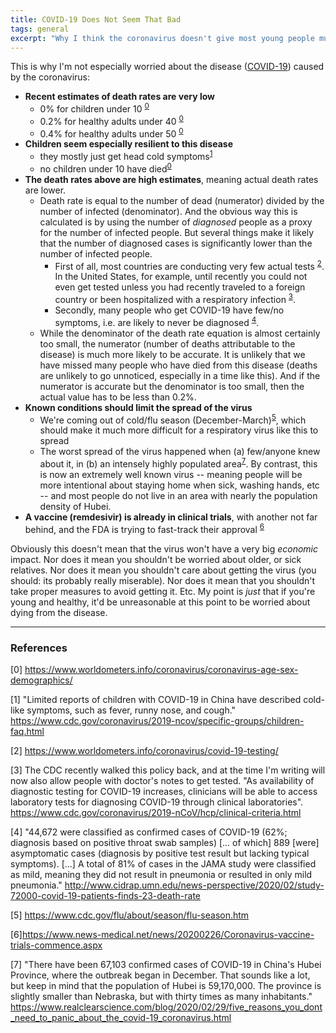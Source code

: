 ```yaml
---
title: COVID-19 Does Not Seem That Bad
tags: general
excerpt: "Why I think the coronavirus doesn't give most young people much to worry about medically."
---
```


This is why I'm not especially worried about the disease ([COVID-19](https://en.wikipedia.org/wiki/Coronavirus_disease_2019)) caused by the coronavirus:

* __Recent estimates of death rates are very low__
  * 0% for children under 10 <sup>[0](#footnote0)</sup>
  * 0.2% for healthy adults under 40 <sup>[0](#footnote0)</sup>
  * 0.4% for healthy adults under 50 <sup>[0](#footnote0)</sup>
* __Children seem especially resilient to this disease__
  * they mostly just get head cold symptoms<sup>[1](#footnote1)</sup>
  * no children under 10 have died<sup>[0](#footnote0)</sup>
* __The death rates above are high estimates__, meaning actual death rates are lower.
  * Death rate is equal to the number of dead (numerator) divided by the number
    of infected (denominator). And the obvious way this is calculated is by
    using the number of _diagnosed_ people as a proxy for the number of infected
    people. But several things make it likely that the number of diagnosed cases is
    significantly lower than the number of infected people.
    * First of all, most countries are conducting very few actual tests
    <sup>[2](#footnote2)</sup>.  In the United States, for example, until recently
    you could not even get tested unless you had recently traveled to a foreign
    country or been hospitalized with a respiratory infection
    <sup>[3](#footnote3)</sup>.
    * Secondly, many people who get COVID-19 have few/no symptoms, i.e. are likely
    to never be diagnosed <sup>[4](#footnote4)</sup>.
  * While the denominator of the death rate equation is almost
certainly too small, the numerator (number of deaths attributable to the disease)
is much more likely to be accurate. It is unlikely that we have missed many people
who have died from this disease (deaths are unlikely to go unnoticed, especially in a time like
this). And if the numerator is accurate but the denominator is too small, then
the actual value has to be less than 0.2%.
* __Known conditions should limit the spread of the virus__
  * We're coming out of cold/flu season (December-March)<sup>[5](#footnote5)</sup>,
which should make it much more difficult for a respiratory virus like this to spread
  * The worst spread of the virus happened when (a) few/anyone knew about it, in
  (b) an intensely highly populated area<sup>[7](#footnote7)</sup>. By contrast, this is now an
extremely well known virus -- meaning people will be more intentional about
staying home when sick, washing hands, etc -- and most people do not live in
an area with nearly the population density of Hubei.
* __A vaccine (remdesivir) is already in clinical trials__, with another not far
  behind, and the FDA is trying to fast-track their approval <sup>[6](#footnote6)</sup>

Obviously this doesn't mean that the virus won't have a very big _economic_ impact.
Nor does it mean you shouldn't be worried about older, or sick relatives.
Nor does it mean you shouldn't care about getting the virus (you should: its
probably really miserable).
Nor does it mean that you shouldn't take proper measures to avoid getting it.
Etc.
My point is _just_ that if you're young and healthy, it'd be unreasonable at this
point to be worried about dying from the disease.

---

### References

<span id="footnote0">[0]</span> https://www.worldometers.info/coronavirus/coronavirus-age-sex-demographics/

<span id="footnote1">[1]</span> "Limited reports of children with COVID-19 in China have described cold-like
symptoms, such as fever, runny nose, and cough." https://www.cdc.gov/coronavirus/2019-ncov/specific-groups/children-faq.html

<span id="footnote2">[2]</span> https://www.worldometers.info/coronavirus/covid-19-testing/

<span id="footnote3">[3]</span> The CDC recently walked this policy back, and at the time I'm writing will now also allow people with doctor's notes to get tested. "As availability of diagnostic testing for COVID-19 increases, clinicians will be able to access laboratory tests for diagnosing COVID-19 through clinical laboratories". https://www.cdc.gov/coronavirus/2019-nCoV/hcp/clinical-criteria.html

<span id="footnote4">[4]</span> "44,672 were classified as confirmed cases of COVID-19 (62%; diagnosis based
on positive throat swab samples) [... of which] 889 [were] asymptomatic cases
(diagnosis by positive test result but lacking typical symptoms). [...] A total
of 81% of cases in the JAMA study were classified as mild, meaning they did not
result in pneumonia or resulted in only mild pneumonia."
http://www.cidrap.umn.edu/news-perspective/2020/02/study-72000-covid-19-patients-finds-23-death-rate

<span id="footnote5">[5]</span> https://www.cdc.gov/flu/about/season/flu-season.htm

<span id="footnote6">[6]</span>https://www.news-medical.net/news/20200226/Coronavirus-vaccine-trials-commence.aspx

<span id="footnote7">[7]</span>
"There have been 67,103 confirmed cases of COVID-19 in China's Hubei Province,
where the outbreak began in December. That sounds like a lot, but keep in mind
that the population of Hubei is 59,170,000. The province is slightly smaller
than Nebraska, but with thirty times as many inhabitants."
https://www.realclearscience.com/blog/2020/02/29/five_reasons_you_dont_need_to_panic_about_the_covid-19_coronavirus.html
